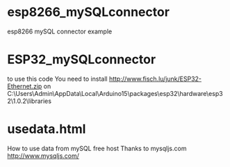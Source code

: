# esp8266_mySQLconnector
esp8266 mySQL connector example


# ESP32_mySQLconnector
to use this code
You need to install http://www.fisch.lu/junk/ESP32-Ethernet.zip
on C:\Users\Admin\AppData\Local\Arduino15\packages\esp32\hardware\esp32\1.0.2\libraries

# usedata.html 
How to use data from mySQL free host
Thanks to mysqljs.com
http://www.mysqljs.com/
